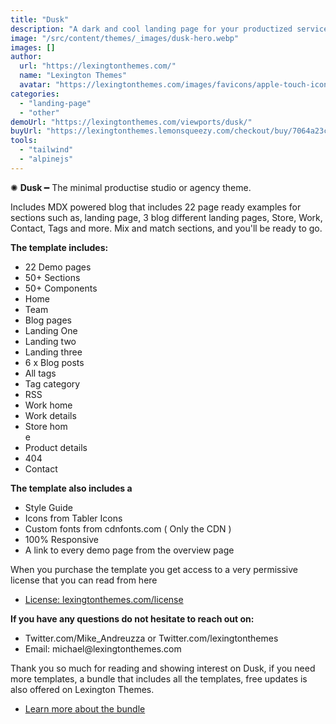 ```yaml
---
title: "Dusk"
description: "A dark and cool landing page for your productized service."
image: "/src/content/themes/_images/dusk-hero.webp"
images: []
author:
  url: "https://lexingtonthemes.com/"
  name: "Lexington Themes"
  avatar: "https://lexingtonthemes.com/images/favicons/apple-touch-icon.png"
categories:
  - "landing-page"
  - "other"
demoUrl: "https://lexingtonthemes.com/viewports/dusk/"
buyUrl: "https://lexingtonthemes.lemonsqueezy.com/checkout/buy/7064a23c-2b0a-45a4-8e4a-8a9227ee8b0c"
tools:
  - "tailwind"
  - "alpinejs"
---
```


<p>✺&nbsp;<strong>Dusk&nbsp;</strong>━ The minimal productise studio or agency theme.

Includes MDX powered blog that includes 22 page ready examples for sections such as, landing page, 3 blog different landing pages, Store, Work, Contact, Tags and more. Mix and match sections, and you'll be ready to go.</p>

<p><strong>The template includes:</strong></p>
<ul>
 <li><span style="color: var(--tw-prose-bold);">22 Demo pages</span></li>
  <li><span style="color: var(--tw-prose-bold);">50+ Sections</span></li>
  <li><span style="color: var(--tw-prose-bold);">50+ Components</span></li>

<li>Home</li>
<li>Team</li>
<li>Blog pages</li>
<li>Landing One</li>
<li>Landing two</li>
<li>Landing three</li>
<li>6 x Blog posts</li>
<li>All tags</li>
<li>Tag category</li>
<li>RSS</li>
<li>Work home</li>
<li>Work details</li>
<li>Store hom</li>e
<li>Product details</li>
<li>404</li>
<li>Contact</li>
</ul>
<p><strong>The template also includes a</strong></p>
<ul>
  <li>Style Guide</li>
  <li>Icons from Tabler Icons</li>
  <li>Custom fonts from cdnfonts.com ( Only the CDN )</li>
  <li>100%&nbsp;Responsive</li>
  <li>A link to every demo page from the overview page</li>
</ul>
<p>When you purchase the template you get access to a very permissive license that you can read from here</p>
<ul>
  <li><a href="https://lexingtonthemes.com/license/" rel="noopener noreferrer" target="_blank">License: lexingtonthemes.com/license</a></li>
</ul>
<p><strong>If you have any questions do not hesitate to reach out on:</strong></p>
<ul>
  <li>Twitter.com/Mike_Andreuzza or&nbsp;Twitter.com/lexingtonthemes</li>
  <li>Email: michael@lexingtonthemes.com</li>
</ul>
<p>Thank you so much for reading and showing interest on Dusk, if you need more templates, a bundle that includes all the templates, free updates is also offered on Lexington Themes.&nbsp;</p>
<ul>
  <li><a href="https://lexingtonthemes.com/pricing/" rel="noopener noreferrer" target="_blank">Learn more about the bundle</a></li>
</ul>
